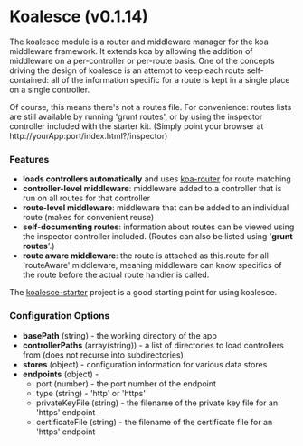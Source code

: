 # Koalesce (v0.1.14)

The koalesce module is a router and middleware manager for the koa middleware framework. It extends koa by allowing the addition of middleware on a per-controller or per-route basis. One of the concepts driving the design of koalesce is an attempt to keep each route self-contained: all of the information specific for a route is kept in a single place on a single controller. 

Of course, this means there's not a routes file. For convenience: routes lists are still available by running 'grunt routes', or by using the inspector controller included with the starter kit. (Simply point your browser at http://yourApp:port/index.html?/inspector)



### Features

 - __loads controllers automatically__ and uses [koa-router](https://github.com/alexmingoia/koa-router) for route matching
 - __controller-level middleware__: middleware added to a controller that is run on all routes for that controller
 - __route-level middleware__: middleware that can be added to an individual route (makes for convenient reuse)
 - __self-documenting routes__: information about routes can be viewed using the inspector controller included. (Routes can also be listed using '__grunt routes__'.)
 - __route aware middleware__: the route is attached as this.route for all 'routeAware' middleware, meaning middleware can know specifics of the route before the actual route handler is called.
 
The [koalesce-starter](http://github.com/madams5/koalesce-starter) project is a good starting point for using koalesce.

### Configuration Options

- __basePath__ (string) - the working directory of the app
- __controllerPaths__ (array(string)) - a list of directories to load controllers from (does not recurse into subdirectories) 
- __stores__ (object) - configuration information for various data stores
- __endpoints__ (object) - 
  - port (number) - the port number of the endpoint
  - type (string) - 'http' or 'https'
  - privateKeyFile (string) - the filename of the private key file for an 'https' endpoint
  - certificateFile (string) - the filename of the certificate file for an 'https' endpoint

